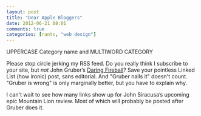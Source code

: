 ```yaml
---
layout: post  
title: "Dear Apple Bloggers"  
date: 2012-06-21 08:01  
comments: true  
categories: [rants, "web design"]  
---
```

UPPERCASE Category name and MULTIWORD CATEGORY

Please stop circle jerking my RSS feed. Do you really think I subscribe to your site, but *not* John Gruber&#8217;s [Daring Fireball][1]? Save your pointless Linked List (how ironic) post, sans editorial. And "Gruber nails it" doesn't count. "Gruber is wrong" is only marginally better, but you have to explain why.

I can't wait to see how many links show up for John Siracusa&#8217;s upcoming epic Mountain Lion review. Most of which will probably be posted after Gruber does it.

[1]: http://daringfireball.net/